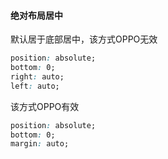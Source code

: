 
#### 绝对布局居中
默认居于底部居中，该方式OPPO无效
```css
position: absolute;
bottom: 0;
right: auto;
left: auto;
```
该方式OPPO有效
```css
position: absolute;
bottom: 0;
margin: auto;
```
